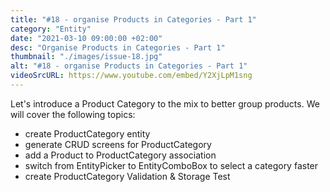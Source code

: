 ```yaml
---
title: "#18 - organise Products in Categories - Part 1"
category: "Entity"
date: "2021-03-10 09:00:00 +02:00"
desc: "Organise Products in Categories - Part 1"
thumbnail: "./images/issue-18.jpg"
alt: "#18 - organise Products in Categories - Part 1"
videoSrcURL: https://www.youtube.com/embed/Y2XjLpM1sng
---
```


Let's introduce a Product Category to the mix to better group products. We will cover the following topics:

* create ProductCategory entity
* generate CRUD screens for ProductCategory
* add a Product to ProductCategory association
* switch from EntityPicker to EntityComboBox to select a category faster
* create ProductCategory Validation & Storage Test